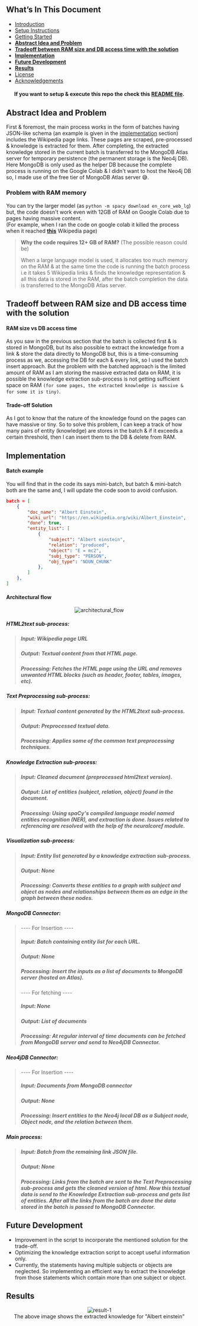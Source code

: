 ## What’s In This Document
- [Introduction](./README.md#introduction)
- [Setup Instructions](./README.md#setup-instructions)
- [Getting Started](./README.md#getting-started)
- [**Abstract Idea and Problem**](#abstract-idea-and-problem)
- [**Tradeoff between RAM size and DB access time with the solution**](#tradeoff-between-ram-size-and-db-access-time-with-the-solution)
- [**Implementation**](#implementation)
- [**Future Development**](#future-development)
- [**Results**](#results)
- [License](./README.md#license)
- [Acknowledgements](./README.md#acknowledgements)


<h4 align="center">
If you want to setup & execute this repo the check this <a href="./README.md">README file</a>.
</h4>


## Abstract Idea and Problem
First & foremost, the main process works in the form of batches having JSON-like schema (an example is given in the [implementation](#implementation) section) includes the Wikipedia page links. These pages are scraped, pre-processed & knowledge is extracted for them. After completing, the extracted knowledge stored in the current batch is transferred to the MongoDB Atlas server for temporary persistence (the permanent storage is the Neo4j DB). Here MongoDB is only used as the helper DB because the complete process is running on the Google Colab & I didn't want to host the Neo4j DB so, I made use of the free tier of MongoDB Atlas server 😅.

### Problem with RAM memory
You can try the larger model (as ```python -m spacy download en_core_web_lg```) but, the code doesn't work even with 12GB of RAM on Google Colab due to pages having massive content. <br />
(For example, when I ran the code on google colab it killed the process when it reached [**this**](https://en.wikipedia.org/wiki/Vladimir_Putin) Wikipedia page)

> **Why the code requires 12+ GB of RAM?** (The possible reason could be)
>
> When a large language model is used, it allocates too much memory on the RAM & at the same time the code is running the batch process i.e it takes 5 Wikipedia links & finds the knowledge representation & all this data is stored in the RAM, after the batch completion the data is transferred to the MongoDB Atlas server.


## Tradeoff between RAM size and DB access time with the solution
#### RAM size vs DB access time
As you saw in the previous section that the batch is collected first & is stored in MongoDB, but its also possible to extract the knowledge from a link & store the data directly to MongoDB but, this is a time-consuming process as we, accessing the DB for each & every link, so I used the batch insert approach. But the problem with the batched approach is the limited amount of RAM as I am storing the massive extracted data on RAM, it is possible the knowledge extraction sub-process is not getting sufficient space on RAM ```(for some pages, the extracted knowledge is massive & for some it is tiny)```.

#### Trade-off Solution
As I got to know that the nature of the knowledge found on the pages can have massive or tiny. So to solve this problem, I can keep a track of how many pairs of entity (knowledge) are stores in the batch & if it exceeds a certain threshold, then I can insert them to the DB & delete from RAM.

## Implementation
#### Batch example
You will find that in the code its says mini-batch, but batch & mini-batch both are the same and, I will update the code soon to avoid confusion.
```json
batch = [ 
    {
        "doc_name": "Albert Einstein",
        "wiki_url": "https://en.wikipedia.org/wiki/Albert_Einstein",
        "done": true,
        "entity_list": [
            {
                "subject": "Albert einstein",
                "relation": "produced",
                "object": "E = mc2",
                "subj_type": "PERSON",
                "obj_type": "NOUN_CHUNK"
            },
        ]
    },
]
```

#### Architectural flow
<p align="center">
    <img alt="architectural_flow" src="./images/architectural_flow.png"/>
</p>

##### HTML2text sub-process:
> ##### Input: Wikipedia page URL
> ##### Output: Textual content from that HTML page.
> ##### Processing: Fetches the HTML page using the URL and removes unwanted HTML blocks (such as header, footer, tables, images, etc).

##### Text Preprocessing sub-process:
> ##### Input: Textual content generated by the HTML2text sub-process.
> ##### Output: Preprocessed textual data.
> ##### Processing: Applies some of the common text preprocessing techniques.

##### Knowledge Extraction sub-process:
> ##### Input: Cleaned document (preprocessed html2text version).
> ##### Output: List of entities (subject, relation, object) found in the document.
> ##### Processing: Using spaCy's compiled language model named entities recognition (NER), and extraction is done. Issues related to referencing are resolved with the help of the neuralcoref module.

##### Visualization sub-process:
> ##### Input: Entity list generated by a knowledge extraction sub-process.
> ##### Output: None
> ##### Processing: Converts these entities to a graph with subject and object as nodes and relationships between them as an edge in the graph between these nodes.

##### MongoDB Connector:
> ---- For Insertion ----
> ##### Input: Batch containing entity list for each URL.
> ##### Output: None
> ##### Processing: Insert the inputs as a list of documents to MongoDB server (hosted on Atlas).
> ---- For fetching ----
> ##### Input: None
> ##### Output: List of documents
> ##### Processing: At regular interval of time documents can be fetched from MongoDB server and send to Neo4jDB Connector.

##### Neo4jDB Connector:
> ---- For Insertion ----
> ##### Input: Documents from MongoDB connector
> ##### Output: None
> ##### Processing: Insert entities to the Neo4j local DB as a Subject node, Object node, and the relation between them.

##### Main process:
> ##### Input: Batch from the remaining link JSON file.
> ##### Output: None
> ##### Processing: Links from the batch are sent to the Text Preprocessing sub-process and gets the cleaned version of html. Now this textual data is send to the Knowledge Extraction sub-process and gets list of entities. After all the links from the batch are done the data stored in the batch is passed to MongoDB Connector.


## Future Development
- Improvement in the script to incorporate the mentioned solution for the trade-off.
- Optimizing the knowledge extraction script to accept useful information only.
- Currently, the statements having multiple subjects or objects are neglected. So implementing an efficient way to extract the knowledge from those statements which contain more than one subject or object.

## Results
<p align="center">
    <img alt="result-1" src="./images/result-1.png"/>
    <br />
    The above image shows the extracted knowledge for "Albert einstein" 
</p>
